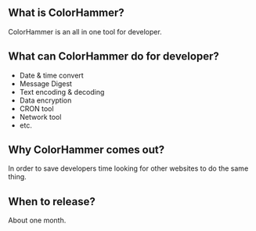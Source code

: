 ## What is ColorHammer? 
ColorHammer is an all in one tool for developer.

## What can ColorHammer do for developer?
- Date & time convert
- Message Digest
- Text encoding & decoding
- Data encryption
- CRON tool
- Network tool
- etc.

## Why ColorHammer comes out?
In order to save developers time looking for other websites to do the same thing.

## When to release?
About one month.

